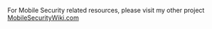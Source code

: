 For Mobile Security related resources, please visit my other project [MobileSecurityWiki.com](https://mobilesecuritywiki.com)